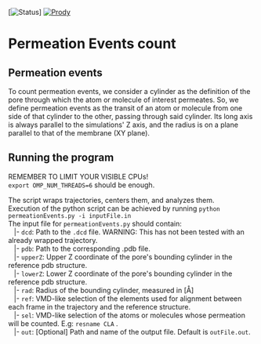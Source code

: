 [![Status](https://img.shields.io/badge/status-testing-yellow)]
[![Prody](https://img.shields.io/badge/powered%20by-ProDy-9cf)](http://prody.csb.pitt.edu/index.html)

# Permeation Events count

## Permeation events
To count permeation events, we consider a cylinder as the definition of the pore through which the atom or molecule of interest permeates. So, we define permeation events as the transit of an atom or molecule from one side of that cylinder to the other, passing through said cylinder. Its long axis is always parallel to the simulations' Z axis, and the radius is on a plane parallel to that of the membrane (XY plane). <br />

## Running the program
REMEMBER TO LIMIT YOUR VISIBLE CPUs!<br />
`export OMP_NUM_THREADS=6` should be enough.

The script wraps trajectories, centers them, and analyzes them.<br/>
Execution of the python script can be achieved by running `python permeationEvents.py -i inputFile.in`<br/>
The input file for `permeationEvents.py` should contain:<br />
&nbsp;&nbsp; |- `dcd`: Path to the `.dcd` file. WARNING: This has not been tested with an already wrapped trajectory. <br />
&nbsp;&nbsp; |- `pdb`: Path to the corresponding .pdb file. <br />
&nbsp;&nbsp; |- `upperZ`: Upper Z coordinate of the pore's bounding cylinder in the reference pdb structure. <br />
&nbsp;&nbsp; |- `lowerZ`: Lower Z coordinate of the pore's bounding cylinder in the reference pdb structure. <br />
&nbsp;&nbsp; |- `rad`: Radius of the bounding cylinder, measured in \[Å] <br />
&nbsp;&nbsp; |- `ref`: VMD-like selection of the elements used for alignment between each frame in the trajectory and the reference structure. <br/>
&nbsp;&nbsp; |- `sel`: VMD-like selection of the atoms or molecules whose permeation will be counted. E.g: `resname CLA` .<br/>
&nbsp;&nbsp; |- `out`: \[Optional] Path and name of the output file. Default is `outFile.out`.
